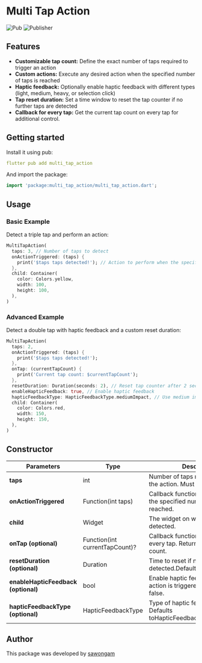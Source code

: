# Multi Tap Action
![Pub](https://img.shields.io/badge/Pub-2.1.1-blue.svg)
![Publisher](https://img.shields.io/badge/Publisher-sawongam-blue.svg)

## Features

- **Customizable tap count:** Define the exact number of taps required to trigger an action
- **Custom actions:** Execute any desired action when the specified number of taps is reached
- **Haptic feedback:** Optionally enable haptic feedback with different types (light, medium, heavy, or selection click)
- **Tap reset duration:** Set a time window to reset the tap counter if no further taps are detected
- **Callback for every tap:** Get the current tap count on every tap for additional control.


## Getting started

Install it using pub:
```yaml
flutter pub add multi_tap_action
```

And import the package:
```dart
import 'package:multi_tap_action/multi_tap_action.dart';
```

## Usage

### Basic Example

Detect a triple tap and perform an action:

```dart
MultiTapAction(
  taps: 3, // Number of taps to detect
  onActionTriggered: (taps) {
    print('$taps taps detected!'); // Action to perform when the specified number of taps is reached
  },
  child: Container(
    color: Colors.yellow,
    width: 100,
    height: 100,
  ),
)
```

### Advanced Example

Detect a double tap with haptic feedback and a custom reset duration:

```dart
MultiTapAction(
  taps: 2,
  onActionTriggered: (taps) {
    print('$taps taps detected!');
  },
  onTap: (currentTapCount) {
    print('Current tap count: $currentTapCount');
  },
  resetDuration: Duration(seconds: 2), // Reset tap counter after 2 seconds
  enableHapticFeedback: true, // Enable haptic feedback
  hapticFeedbackType: HapticFeedbackType.mediumImpact, // Use medium impact haptic feedback
  child: Container(
    color: Colors.red,
    width: 150,
    height: 150,
  ),
)
```


## Constructor

| Parameters                          | Type                           | Description                                                                   |
|-------------------------------------|--------------------------------|-------------------------------------------------------------------------------|
| __taps__                            | int                            | Number of taps required to trigger the action. Must be greater than 0.        |
| __onActionTriggered__               | Function(int taps)             | Callback function to execute when the specified number of taps is reached.    |
| __child__                           | Widget                         | The widget on which taps are detected.                                        |
| __onTap (optional)__                | Function(int currentTapCount)? | Callback function to execute on every tap. Returns the current tap count.     |
| __resetDuration (optional)__        | Duration                       | Time to reset if no further taps are detected.Defaults to 60seconds.          |
| __enableHapticFeedback (optional)__ | bool                           | Enable haptic feedback when the action is triggered. Defaults to false.       |
| __hapticFeedbackType (optional)__   | HapticFeedbackType             | Type of haptic feedback to trigger. Defaults toHapticFeedbackType.lightImpact. |


## Author

This package was developed by [sawongam](https://github.com/sawongam)